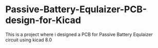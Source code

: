 # Passive-Battery-Equlaizer-PCB-design-for-Kicad
This is a project where i designed a PCB for Passive Battery Equlaizer circuit using kicad 8.0
